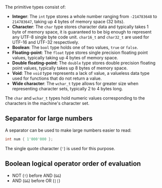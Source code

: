 The primitive types consist of:
- **Integer**: The `int` type stores a whole number ranging from `-214783648` to `214783647`, taking up 4 bytes of memory space (32 bits).
- **Character**: The `char` type stores character data and typically takes 1 byte of memory space, it is guaranteed to be big enough to represent any UTF-8 single byte code unit. `char16_t` and `char32_t` are used for UTF-16 and UTF-32 respectively.
- **Boolean**: The `bool` type holds one of two values, `true` or `false`.
- **Floating-point**: The `float` type stores single precision floating point values, typically taking up 4 bytes of memory space.
- **Double floating-point**: The `double` type stores double precision floating point values, typically takes up 8 bytes of memory space.
- **Void**: The `void` type represents a lack of value, a valueless data type used for functions that do not return a value.
- **Wide character**: The `wchar_t` type allows for greater size when representing character sets, typically 2 to 4 bytes long.

The `char` and `wchar_t` types hold numeric values corresponding to the characters in the machine's character set.

## Separator for large numbers
A separator can be used to make large numbers easier to read:

```cpp
int num { 1'000'000 };
```

The single quote character (`'`) is used for this purpose.

## Boolean logical operator order of evaluation
- NOT (`!`) before AND (`&&`)
- AND (`&&`) before OR (`||`)